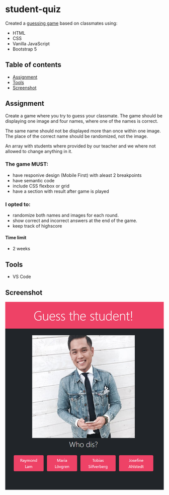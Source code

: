 # student-quiz

Created a [guessing game](https://rays-student-quiz.netlify.app) based on classmates using:
- HTML
- CSS
- Vanilla JavaScript
- Bootstrap 5


## Table of contents
* [Assignment](#assignment)
* [Tools](#tools)
* [Screenshot](#screenshot)

## Assignment
Create a game where you try to guess your classmate.
The game should be displaying one image and four names, where one of the names is correct.

The same name should not be displayed more than once within one image.
The place of the correct name should be randomized, not the image.

An array with students where provided by our teacher and we where not allowed to change anything in it.

### The game MUST:
- have responive design (Mobile First) with aleast 2 breakpoints
- have semantic code
- include CSS flexbox or grid
- have a section with result after game is played

### I opted to:
- randomize both names and images for each round.
- show correct and incorrect answers at the end of the game.
- keep track of highscore

#### Time limit
- 2 weeks

## Tools

- VS Code


## Screenshot
![Guess the student](https://github.com/R4YLx/student-quiz/blob/main/assets/images/gts-screenshot.png)
